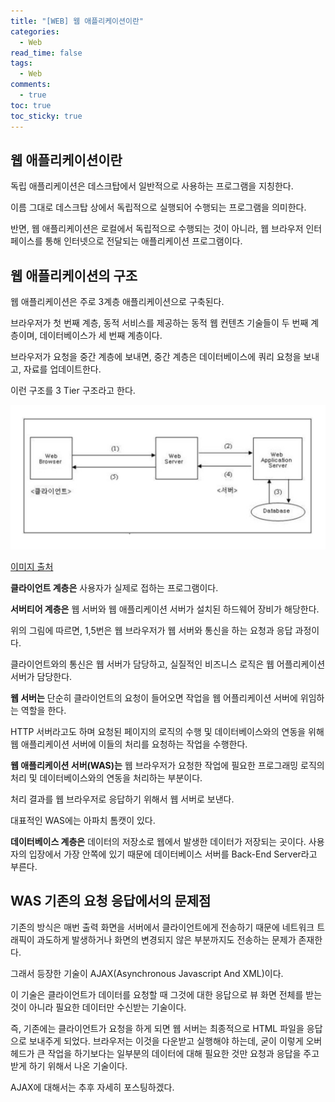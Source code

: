 ```yaml
---
title: "[WEB] 웹 애플리케이션이란"
categories:
  - Web
read_time: false
tags:
  - Web
comments:
  - true
toc: true
toc_sticky: true
---
```

## 웹 애플리케이션이란
독립 애플리케이션은 데스크탑에서 일반적으로 사용하는 프로그램을 지칭한다.

이름 그대로 데스크탑 상에서 독립적으로 실행되어 수행되는 프로그램을 의미한다.

반면, 웹 애플리케이션은 로컬에서 독립적으로 수행되는 것이 아니라, 웹 브라우저 인터페이스를 통해 인터넷으로 전달되는 애플리케이션 프로그램이다.

## 웹 애플리케이션의 구조
웹 애플리케이션은 주로 3계층 애플리케이션으로 구축된다.

브라우저가 첫 번째 계층, 동적 서비스를 제공하는 동적 웹 컨텐츠 기술들이 두 번째 계층이며, 데이터베이스가 세 번째 계층이다.

브라우저가 요청을 중간 계층에 보내면, 중간 계층은 데이터베이스에 쿼리 요청을 보내고, 자료를 업데이트한다.

이런 구조를 3 Tier 구조라고 한다.

![](/assets/img/Web/20200417_2.png)

[이미지 출처](https://simsimjae.tistory.com/216)

__클라이언트 계층은__ 사용자가 실제로 접하는 프로그램이다. 

__서버티어 계층은__ 웹 서버와 웹 애플리케이션 서버가 설치된 하드웨어 장비가 해당한다.

위의 그림에 따르면, 1,5번은 웹 브라우저가 웹 서버와 통신을 하는 요청과 응답 과정이다.

클라이언트와의 통신은 웹 서버가 담당하고, 실질적인 비즈니스 로직은 웹 어플리케이션 서버가 담당한다.

__웹 서버는__ 단순히 클라이언트의 요청이 들어오면 작업을 웹 어플리케이션 서버에 위임하는 역할을 한다.

HTTP 서버라고도 하며 요청된 페이지의 로직의 수행 및 데이터베이스와의 연동을 위해 웹 애플리케이션 서버에 이들의 처리를 요청하는 작업을 수행한다.

__웹 애플리케이션 서버(WAS)는__ 웹 브라우저가 요청한 작업에 필요한 프로그래밍 로직의 처리 및 데이터베이스와의 연동을 처리하는 부분이다. 

처리 결과를 웹 브라우저로 응답하기 위해서 웹 서버로 보낸다.

대표적인 WAS에는 아파치 톰캣이 있다.

__데이터베이스 계층은__ 데이터의 저장소로 웹에서 발생한 데이터가 저장되는 곳이다. 사용자의 입장에서 가장 안쪽에 있기 때문에 데이터베이스 서버를 Back-End Server라고 부른다.

## WAS 기존의 요청 응답에서의 문제점
기존의 방식은 매번 출력 화면을 서버에서 클라이언트에게 전송하기 때문에 네트워크 트래픽이 과도하게 발생하거나 화면의 변경되지 않은 부분까지도 전송하는 문제가 존재한다.

그래서 등장한 기술이 AJAX(Asynchronous Javascript And XML)이다.

이 기술은 클라이언트가 데이터를 요청할 때 그것에 대한 응답으로 뷰 화면 전체를 받는 것이 아니라 필요한 데이터만 수신받는 기술이다.

즉, 기존에는 클라이언트가 요청을 하게 되면 웹 서버는 최종적으로 HTML 파일을 응답으로 보내주게 되었다. 브라우저는 이것을 다운받고 실행해야 하는데, 굳이 이렇게 오버헤드가 큰 작업을 하기보다는 일부분의 데이터에 대해 필요한 것만 요청과 응답을 주고받게 하기 위해서 나온 기술이다.

AJAX에 대해서는 추후 자세히 포스팅하겠다.